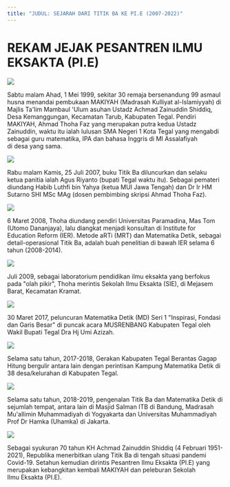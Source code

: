```yaml
---
title: "JUDUL: SEJARAH DARI TITIK BA KE PI.E (2007-2022)"
---
```

# REKAM JEJAK PESANTREN ILMU EKSAKTA (PI.E)

![](/images/uploads/whatsapp-image-2025-07-30-at-13.55.15_9269fb6e.jpg)

Sabtu malam Ahad, 1 Mei 1999, sekitar 30 remaja bersenandung 99 asmaul husna menandai pembukaan MAKIYAH (Madrasah Kulliyat al-Islamiyyah) di Majlis Ta'lim Mambaul 'Ulum asuhan Ustadz Achmad Zainuddin Shiddiq, Desa Kemanggungan, Kecamatan Tarub, Kabupaten Tegal. Pendiri MAKIYAH, Ahmad Thoha Faz yang merupakan putra kedua Ustadz Zainuddin, waktu itu ialah lulusan SMA Negeri 1 Kota Tegal yang mengabdi sebagai guru matematika, IPA dan bahasa Inggris di MI Assalafiyah di desa yang sama.

![](/images/uploads/whatsapp-image-2025-07-30-at-14.06.34_fa747f66.jpg)

Rabu malam Kamis, 25 Juli 2007, buku Titik Ba diluncurkan dan selaku ketua panitia ialah Agus Riyanto (bupati Tegal waktu itu). Sebagai pemateri diundang Habib Luthfi bin Yahya (ketua MUI Jawa Tengah) dan Dr Ir HM Sutarno SHI MSc MAg (dosen pembimbing skripsi Ahmad Thoha Faz).

![](/images/uploads/ier-konsultan.jpg)

6 Maret 2008, Thoha diundang pendiri Universitas Paramadina, Mas Tom (Utomo Dananjaya), lalu diangkat menjadi konsultan di Institute for Education Reform (IER). Metode aRTi (MRT) dan Matematika Detik, sebagai detail-operasional Titik Ba, adalah buah penelitian di bawah IER selama 6 tahun (2008-2014).

![](/images/uploads/whatsapp-image-2025-07-30-at-14.24.32_115bc1fa.jpg)

Juli 2009, sebagai laboratorium pendidikan ilmu eksakta yang berfokus pada "olah pikir", Thoha merintis Sekolah Ilmu Eksakta (SIE), di Mejasem Barat, Kecamatan Kramat.

![](/images/uploads/whatsapp-image-2025-07-30-at-14.31.09_753dcb17.jpg)

30 Maret 2017, peluncuran Matematika Detik (MD) Seri 1 "Inspirasi, Fondasi dan Garis Besar" di puncak acara MUSRENBANG Kabupaten Tegal oleh Wakil Bupati Tegal Dra Hj Umi Azizah.

![](/images/uploads/sm-8-agustus-2018.jpg)

Selama satu tahun, 2017-2018, Gerakan Kabupaten Tegal Berantas Gagap Hitung bergulir antara lain dengan perintisan Kampung Matematika Detik di 38 desa/kelurahan di Kabupaten Tegal.

![](/images/uploads/salman-1.jpg)

Selama satu tahun, 2018-2019, pengenalan Titik Ba dan Matematika Detik di sejumlah tempat, antara lain di Masjid Salman ITB di Bandung, Madrasah Mu'allimin Muhammadiyah di Yogyakarta dan Universitas Muhammadiyah Prof Dr Hamka (Uhamka) di Jakarta.

![](/images/uploads/whatsapp-image-2025-07-30-at-14.54.06_4252a79e.jpg)

Sebagai syukuran 70 tahun KH Achmad Zainuddin Shiddiq (4 Februari 1951-2021), Republika menerbitkan ulang Titik Ba di tengah situasi pandemi Covid-19. Setahun kemudian dirintis Pesantren Ilmu Eksakta (PI.E) yang merupakan kebangkitan kembali MAKIYAH dan peleburan Sekolah Ilmu Eksakta (PI.E).
